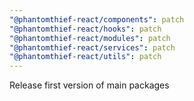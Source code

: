 ```yaml
---
"@phantomthief-react/components": patch
"@phantomthief-react/hooks": patch
"@phantomthief-react/modules": patch
"@phantomthief-react/services": patch
"@phantomthief-react/utils": patch
---
```


Release first version of main packages
